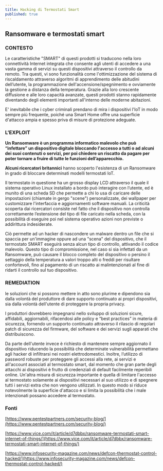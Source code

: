 ```yaml
---
title: Hacking di Termostati Smart
published: true
---
```

## Ransomware e termostati smart

### CONTESTO

Le caratteristiche "SMART" di questi prodotti si traducono nella loro connettività Internet integrata che consente agli utenti di accedere a una vasta gamma di servizi su questi dispositivi attraverso il controllo da remoto. Tra questi, vi sono funzionalità come l'ottimizzazione del sistema di riscaldamento attraverso algoritmi di apprendimento delle abitudini dell’utente, la programmazione dell'accensione/spegnimento e ovviamente la gestione a distanza della temperatura. Grazie alla loro crescente diffusione e alle loro capacità avanzate, questi prodotti stanno rapidamente diventando degli elementi importanti all'interno delle moderne abitazioni.

E' inevitabile che i cyber criminali prendano di mira i dispositivi l'IoT in modo sempre più frequente, poiché una Smart Home offre una superficie d'attacco ampia e spesso priva di misure di protezione adeguate.

### L’EXPLOIT

**Un Ransomware è un programma informatico malevolo che può “infettare” un dispositivo digitale bloccando l'accesso a tutti o ad alcuni dei suoi contenuti o servizi, per poi chiedere un riscatto da pagare per poter tornare a fruire di tutte le funzioni dell’apparecchio.**

**Alcuni ricercatori britannici** hanno scoperto l'esistenza di un Ransomware in grado di bloccare determinati modelli termostati IoT.

Il termostato in questione ha un grosso display LCD attraverso il quale il sistema operativo Linux installato a bordo può interagire con l’utente, ed è munito di una scheda SD che permette a chi lo usa di caricare delle impostazioni (chiamate in gergo "scene") personalizzate, dei wallpaper per customizzare l'interfaccia e aggiornamenti software manuali.
La criticità scoperta dai ricercatori consiste nel fatto che il dispositivo non controlla correttamente  l’estensione del tipo di file caricato nella scheda, con la possibilità di eseguire poi nel sistema operativo azioni non previste o addirittura indesiderate. 

Ciò permette ad un hacker di nascondere un malware dentro un file che si spaccia per un'immagine oppure ad una "scena" del dispositivo, che il termostato SMART eseguirà senza alcun tipo di controllo, attivando il codice malevolo.
Questo tipo di compromissione, nel caso si sia infettati da un Ransomware, può causare il blocco completo del dispositivo o persino il settaggio della temperatura a valori troppo alti o freddi per risultare confortevoli, fino al pagamento di un riscatto ai malintenzionati al fine di ridarti il controllo sul tuo dispositivo.

### REMEDIATION

le soluzioni che si possono mettere in atto sono plurime e dipendono sia dalla volontà del produttore di dare supporto continuato ai propri dispositivi, sia dalla volontà dell'utente di proteggere la propria privacy.

I produttori dovrebbero impegnarsi nello sviluppo di soluzioni sicure, affidabili, aggiornabili, rifacendosi alle policy  e “best practices” in materia di sicurezza, fornendo un supporto continuato attraverso il rilascio di regolari patch di sicurezza del firmware, del software e dei servizi sugli apparati che distribuiscono.

Da parte dell'utente invece è richiesto di mantenere sempre aggiornato il dispositivo riducendo la possibilità che determinate vulnerabilità permettano agli hacker di infiltrarsi nei nostri elettrodomestici.
Inoltre, l’utilizzo di password robuste per proteggere gli accessi alla rete, ai servizi e all'account associati al termostato smart, dal momento che gran parte degli attacchi ai dispositivi è frutto di credenziali di default facilmente reperibili online.
Un'altra misura di sicurezza importante è quella di limitare l'accesso al termostato solamente ai dispositivi necessari al suo utilizzo e di spegnere tutti i servizi extra che non vengono utilizzati. In questo modo si riduce notevolmente la superficie d'attacco e si limita la possibilità che i male intenzionati possano accedere al termostato.

### Fonti

[https://www.pentestpartners.com/security-blog/](https://www.pentestpartners.com/security-blog/)

[https://www.vice.com/it/article/d7dbbx/ransomware-termostati-smart-internet-of-things/](https://www.vice.com/it/article/d7dbbx/ransomware-termostati-smart-internet-of-things/)

[https://www.infosecurity-magazine.com/news/defcon-thermostat-control-hacked/](https://www.infosecurity-magazine.com/news/defcon-thermostat-control-hacked/)
